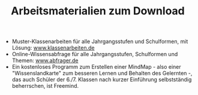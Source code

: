﻿---
layout: default
title:  "Arbeitsmaterialien zum Download"
published: true
---

- Muster-Klassenarbeiten für alle Jahrgangsstufen und Schulformen, mit Lösung: www.klassenarbeiten.de
- Online-Wissensabfrage für alle Jahrgangsstufen, Schulformen und Themen: www.abfrager.de
- Ein kostenloses Programm zum Erstellen einer MindMap - also einer "Wissenslandkarte" zum besseren Lernen und Behalten des Gelernten -, das auch Schüler der 6./7. Klassen nach kurzer Einführung selbstständig beherrschen, ist Freemind.

